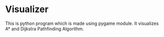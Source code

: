 # Visualizer
This is python program which is made using pygame module.  It visualizes A* and Dijkstra Pathfinding Algorithm.
